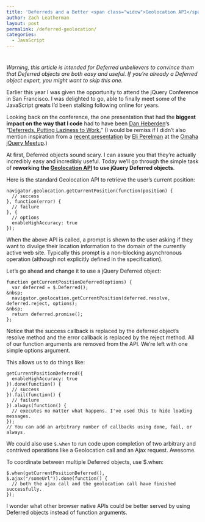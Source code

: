 ```yaml
---
title: 'Deferreds and a Better <span class="widow">Geolocation API</span>'
author: Zach Leatherman
layout: post
permalink: /deferred-geolocation/
categories:
  - JavaScript
---
```

# 

*Warning, this article is intended for Deferred unbelievers to convince them that Deferred objects are both easy and useful. If you’re already a Deferred object expert, you might want to skip this one.*

Earlier this year I was given the opportunity to attend the jQuery Conference in San Francisco. I was delighted to go, able to finally meet some of the JavaScript greats I’d been stalking following online for years.

Looking back on the conference, the one presentation that had the **biggest impact on the way that I code** had to have been [Dan Heberden][1]‘s “[Deferreds, Putting Laziness to Work.][2]” (I would be remiss if I didn’t also mention inspiration from a [recent presentation][3] by [Eli Perelman][4] at the [Omaha jQuery Meetup][5].)

 [1]: https://twitter.com/danheberden
 [2]: http://danheberden.com/presentations/deferreds-putting-laziness-to-work/
 [3]: http://speakerdeck.com/u/eliperelman/p/jquery-deferreds-and-promises
 [4]: https://twitter.com/eliperelman
 [5]: http://www.meetup.com/jquery-omaha/

At first, Deferred objects sound scary. I can assure you that they’re actually incredibly easy and incredibly useful. Today we’ll go through the simple task of **reworking the [Geolocation API][6] to use jQuery Deferred objects**.

 [6]: http://www.w3.org/TR/geolocation-API/

Here is the standard Geolocation API to retrieve the user’s current position:

    navigator.geolocation.getCurrentPosition(function(position) {
      // success
    }, function(error) {
      // failure
    }, {
      // options
      enableHighAccuracy: true
    });

When the above API is called, a prompt is shown to the user asking if they want to divulge their location information to the domain of the currently active web site. Typically this prompt is a non-blocking asynchronous operation (although not explicitly defined in the specification).

Let’s go ahead and change it to use a jQuery Deferred object:

    function getCurrentPositionDeferred(options) {
      var deferred = $.Deferred();
    &nbsp;
      navigator.geolocation.getCurrentPosition(deferred.resolve, deferred.reject, options);
    &nbsp;
      return deferred.promise();
    };

Notice that the success callback is replaced by the deferred object’s resolve method and the error callback is replaced by the reject method. All of our function arguments are removed from the API. We’re left with one simple options argument.

This allows us to do things like:

    getCurrentPositionDeferred({
      enableHighAccuracy: true
    }).done(function() {
      // success
    }).fail(function() {
      // failure
    }).always(function() {
      // executes no matter what happens. I've used this to hide loading messages.
    });
    // You can add an arbitrary number of callbacks using done, fail, or always.

We could also use `$.when` to run code upon completion of two arbitrary and contrived operations like a Geolocation call and an Ajax request. Awesome.

To coordinate between multiple Deferred objects, use $.when:

    $.when(getCurrentPositionDeferred(), $.ajax("/someUrl")).done(function() {
      // both the ajax call and the geolocation call have finished successfully.
    });

I wonder what other browser native APIs could be better served by using Deferred objects instead of function arguments.
